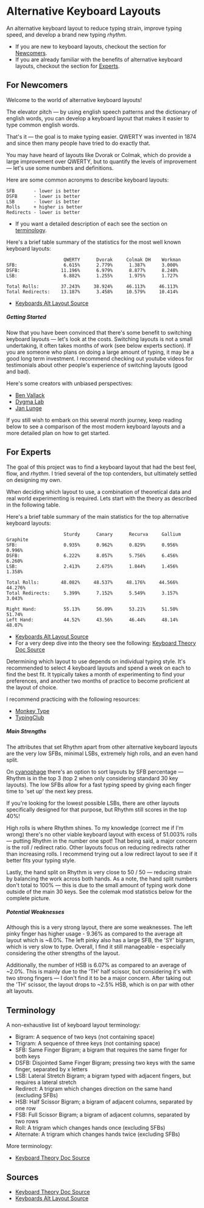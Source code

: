 # Alternative Keyboard Layouts

An alternative keyboard layout to reduce typing strain, improve typing speed, and develop a brand new typing <i>rhythm</i>.

- If you are new to keyboard layouts, checkout the section for [Newcomers](#For-Newcomers).
- If you are already familiar with the benefits of alternative keyboard layouts, checkout the section for [Experts](#For-Experts).

## For Newcomers

Welcome to the world of alternative keyboard layouts!

The elevator pitch — by using english speech patterns and the dictionary of english words,
you can develop a keyboard layout that makes it easier to type common english words.

That's it — the goal is to make typing easier. QWERTY was invented in 1874 and since then many people have tried to do exactly that.

You may have heard of layouts like Dvorak or Colmak, which do provide a large improvement over QWERTY, but to quantify 
the levels of improvement — let's use some numbers and definitions.

Here are some common acronyms to describe keyboard layouts:

```
SFB       - lower is better
DSFB      - lower is better
LSB       - lower is better
Rolls     + higher is better
Redirects - lower is better
```

- If you want a detailed description of each see the section on [terminology](#Terminology).

Here's a brief table summary of the statistics for the most well known keyboard layouts:

```
                     QWERTY      Dvorak     Colmak DH    Workman
SFB:                 6.615%      2.779%      1.387%      3.000%
DSFB:               11.196%      6.979%      8.877%      8.248%
LSB:                 6.882%      1.255%      1.975%      1.727%

Total Rolls:        37.243%     38.924%     46.113%     46.113%
Total Redirects:    13.187%      3.458%     10.579%     10.414%
```

- [Keyboards Alt Layout Source](https://getreuer.info/posts/keyboards/alt-layouts/stats.html)

##### Getting Started

Now that you have been convinced that there's some benefit to switching keyboard layouts — let's look at the costs.
Switching layouts is not a small undertaking, it often takes months of work (see below experts section).  If 
you are someone who plans on doing a large amount of typing, it may be a good long term investment. I recommend 
checking out youtube videos for testimonials about other people's experience of switching layouts (good and bad).

Here's some creators with unbiased perspectives:

- [Ben Vallack](https://www.youtube.com/watch?v=sI-a64EVPPU)
- [Dygma Lab](https://www.youtube.com/watch?v=gRtS-XACO6o)
- [Jan Lunge](https://www.youtube.com/watch?v=rhdMVXlnQIM)

If you still wish to embark on this several month journey, keep reading below to see a comparison of the
most modern keyboard layouts and a more detailed plan on how to get started. 

## For Experts

The goal of this project was to find a keyboard layout that had the best feel, flow, and <i>rhythm</i>.
I tried several of the top contenders, but ultimately settled on designing my own.

When deciding which layout to use, a combination of theoretical data and real world experimenting is required. Lets start with the theory as described in the following table.

Here's a brief table summary of the main statistics for the top alternative keyboard layouts:

```
                     Sturdy      Canary      Recurva     Gallium     Graphite
SFB:                 0.935%      0.962%      0.829%      0.956%      0.996%
DSFB:                6.222%      8.057%      5.756%      6.456%      6.260%
LSB:                 2.413%      2.675%      1.844%      1.456%      1.358%

Total Rolls:        48.082%     48.537%     48.176%     44.566%     44.276%
Total Redirects:     5.399%      7.152%      5.549%      3.157%      3.043%

Right Hand:          55.13%      56.09%      53.21%      51.50%      51.74%
Left Hand:           44.52%      43.56%      46.44%      48.14%      48.07%
```

- [Keyboards Alt Layout Source](https://getreuer.info/posts/keyboards/alt-layouts/stats.html)
- For a very deep dive into the theory see the following: [Keyboard Theory Doc Source](https://bit.ly/layout-doc-v2)

Determining which layout to use depends on individual typing style. It's recommended to select 4 keyboard layouts and spend a week on each to find the best fit.
It typically takes a month of experimenting to find your preferences, and another two months of practice to become proficient at the layout of choice.

I recommend practicing with the following resources: 

- [Monkey Type](https://monkeytype.com/)
- [TypingClub](https://www.typingclub.com/)


##### Main Strengths

The attributes that set Rhythm apart from other alternative keyboard layouts are the very low SFBs, minimal LSBs, extremely high rolls, and an even hand split.

On [cyanophage](https://cyanophage.github.io/) there's an option to sort layouts by SFB percentage — Rhythm is in the top 3 (top 2 when only considering standard 30 key layouts). 
The low SFBs allow for a fast typing speed by giving each finger time to 'set up' the next key press.

If you're looking for the lowest possible LSBs, there are other layouts specifically designed for that purpose, but Rhythm still scores in the top 40%!

High rolls is where Rhythm shines. To my knowledge (correct me if I'm wrong) there's no other viable keyboard layout with excess of 51.003% rolls — putting Rhythm in the number one spot! 
That being said, a major concern is the roll / redirect ratio. Other layouts focus on reducing redirects rather than increasing rolls.
I recommend trying out a low redirect layout to see if it better fits your typing style.

Lastly, the hand split on Rhythm is very close to 50 / 50 — reducing strain by balancing the work across both hands. 
As a note, the hand split numbers don't total to 100% — this is due to the small amount of typing work done outside of the main 30 keys. See the colemak mod statistics below for the complete picture. 


##### Potential Weaknesses

Although this is a very strong layout, there are some weaknesses. The left pinky finger has higher usage - 9.36%
as compared to the average alt layout which is ~8.0%. The left pinky also has a large SFB, the 'SY' bigram, which is very slow to type.
Overall, I find it still manageable - especially considering the other strengths of the layout.

Additionally, the number of HSB is 6.07% as compared to an average of ~2.0%. This is mainly due to the 'TH' half scissor,
but considering it's with two strong fingers — I don't find it to be a major concern.
After taking out the 'TH' scissor, the layout drops to ~2.5% HSB, which is on par with other alt layouts.


## Terminology

A non-exhaustive list of keyboard layout terminology:

- Bigram: A sequence of two keys (not containing space)
- Trigram: A sequence of three keys (not containing space)
- SFB: Same Finger Bigram; a bigram that requires the same finger for both keys
- DSFB: Disjointed Same Finger Bigram; pressing two keys with the same finger, separated by x letters
- LSB: Lateral Stretch Bigram; a bigram typed with adjacent fingers, but requires a lateral stretch
- Redirect: A trigram which changes direction on the same hand (excluding SFBs)
- HSB: Half Scissor Bigram; a bigram of adjacent columns, separated by one row
- FSB: Full Scissor Bigram; a bigram of adjacent columns, separated by two rows
- Roll: A trigram which changes hands once (excluding SFBs)
- Alternate: A trigram which changes hands twice (excluding SFBs)

More terminology:

- [Keyboard Theory Doc Source](https://bit.ly/layout-doc-v2)

## Sources

- [Keyboard Theory Doc Source](https://bit.ly/layout-doc-v2)
- [Keyboards Alt Layout Source](https://getreuer.info/posts/keyboards/alt-layouts/stats.html)

